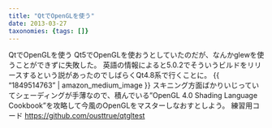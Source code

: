 ```yaml
---
title: "QtでOpenGLを使う"
date: 2013-03-27
taxonomies: {tags: []}
---
```


QtでOpenGLを使う
Qt5でOpenGLを使おうとしていたのだが、なんかglewを使うことができずに失敗した。
英語の情報によると5.0.2でそういうビルドをリリースするという説があったのでしばらくQt4.8系で行くことに。
{{ “1849514763” | amazon_medium_image }}
スキニング方面ばかりいじっていてシェーディングが手薄なので、積んでいる”OpenGL
4.0 Shading Language
Cookbook”を攻略して今風のOpenGLをマスターしなおすとしよう。
練習用コード
https://github.com/ousttrue/qtgltest
